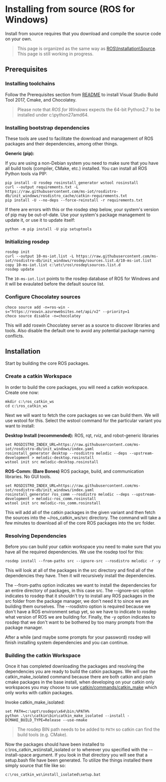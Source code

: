 # Installing from source (ROS for Windows)
Install from source requires that you download and compile the source code on your own.

> This page is organized as the same way as [ROS\Installation\Source](http://wiki.ros.org/Installation/Source). This page is still working in progress.

## Prerequisites
### Installing toolchains
Follow the Prerequisites section from [README](/README.md) to install Visual Studio Build Tool 2017, Cmake, and Chocolatey.

> Please note that *ROS for Windows* expects the 64-bit Python2.7 to be installed under c:\python27amd64.

### Installing bootstrap dependencies
These tools are used to facilitate the download and management of ROS packages and their dependencies, among other things.

**Generic (pip):**

If you are using a non-Debian system you need to make sure that you have all build tools (compiler, CMake, etc.) installed. You can install all ROS Python tools via PIP:

    pip install -U rosdep rosinstall_generator wstool rosinstall
    curl --output requirements.txt -L https://raw.githubusercontent.com/ms-iot/rosdistro-db/init_windows/rosdistro_cache/catkin-requirements.txt
    pip install -U --no-deps --force-reinstall -r requirements.txt

If there are errors with this or the rosdep step below, your system's version of pip may be out-of-date. Use your system's package management to update it, or use it to update itself:
    
    python -m pip install -U pip setuptools

### Initializing rosdep
    rosdep init
    curl --output 10-ms-iot.list -L https://raw.githubusercontent.com/ms-iot/rosdistro-db/init_windows/rosdep/sources.list.d/10-ms-iot.list
    copy 10-ms-iot.list c:\etc\ros\rosdep\sources.list.d
    rosdep update

The `10-ms-iot.list` points to the rosdep database of ROS for Windows and it will be evaulated before the default source list.

### Configure Chocolatey sources
    choco source add -n=ros-win -s="https://roswin.azurewebsites.net/api/v2" --priority=1
    choco source disable -n=chocolatey

This will add roswin Chocolatey server as a source to discover libraries and tools. Also disable the default one to avoid any potential package naming conflicts.

## Installation
Start by building the core ROS packages.

### Create a catkin Workspace
In order to build the core packages, you will need a catkin workspace. Create one now:

    mkdir c:\ros_catkin_ws
    cd c:\ros_catkin_ws

Next we will want to fetch the core packages so we can build them. We will use wstool for this. Select the wstool command for the particular variant you want to install:

**Desktop Install (recommended):** ROS, rqt, rviz, and robot-generic libraries

    set ROSDISTRO_INDEX_URL=https://raw.githubusercontent.com/ms-iot/rosdistro-db/init_windows/index.yaml
    rosinstall_generator desktop --rosdistro melodic --deps --upstream-development > melodic-desktop.rosinstall
    wstool init src melodic-desktop.rosinstall

**ROS-Comm: (Bare Bones)** ROS package, build, and communication libraries. No GUI tools.

    set ROSDISTRO_INDEX_URL=https://raw.githubusercontent.com/ms-iot/rosdistro-db/init_windows/index.yaml
    rosinstall_generator ros_comm --rosdistro melodic --deps --upstream-development > melodic-ros_comm.rosinstall
    wstool init src melodic-ros_comm.rosinstall

This will add all of the catkin packages in the given variant and then fetch the sources into the ~/ros_catkin_ws/src directory. The command will take a few minutes to download all of the core ROS packages into the src folder.

### Resolving Dependencies
Before you can build your catkin workspace you need to make sure that you have all the required dependencies. We use the rosdep tool for this:

    rosdep install --from-paths src --ignore-src --rosdistro melodic -r -y

This will look at all of the packages in the src directory and find all of the dependencies they have. Then it will recursively install the dependencies.

The --from-paths option indicates we want to install the dependencies for an entire directory of packages, in this case src. The --ignore-src option indicates to rosdep that it shouldn't try to install any ROS packages in the src folder from the package manager, we don't need it to since we are building them ourselves. The --rosdistro option is required because we don't have a ROS environment setup yet, so we have to indicate to rosdep what version of ROS we are building for. Finally, the -y option indicates to rosdep that we don't want to be bothered by too many prompts from the package manager.

After a while (and maybe some prompts for your password) rosdep will finish installing system dependencies and you can continue.

### Building the catkin Workspace
Once it has completed downloading the packages and resolving the dependencies you are ready to build the catkin packages. We will use the catkin_make_isolated command because there are both catkin and plain cmake packages in the base install, when developing on your catkin only workspaces you may choose to use [catkin/commands/catkin_make](http://wiki.ros.org/catkin/commands/catkin_make) which only works with catkin packages.

Invoke catkin_make_isolated:

    set PATH=c:\opt\rosdeps\x64\bin;%PATH%
    python .\src\catkin\bin\catkin_make_isolated --install -DCMAKE_BUILD_TYPE=Release --use-nmake

>The rosdep BIN path needs to be added to `PATH` so catkin can find the build tools (e.g. CMake).

Now the packages should have been installed to c:\ros_catkin_ws\install_isolated or to wherever you specified with the --install-space argument. If you look in that directory you will see that a setup.bash file have been generated. To utilize the things installed there simply source that file like so:
 
    c:\ros_catkin_ws\install_isolated\setup.bat


